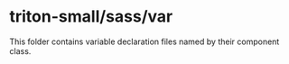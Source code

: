 # triton-small/sass/var

This folder contains variable declaration files named by their component class.
